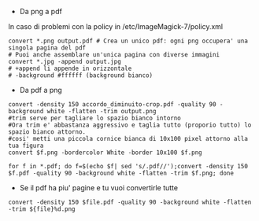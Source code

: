 * Da png a pdf

In caso di problemi con la policy
<policy domain="coder" rights="read | write" pattern="PDF" />
in /etc/ImageMagick-7/policy.xml
```
convert *.png output.pdf # Crea un unico pdf: ogni png occupera' una singola pagina del pdf 
# Puoi anche assemblare un'unica pagina con diverse immagini
convert *.jpg -append output.jpg 
# +append li appende in orizzontale 
# -background #ffffff (background bianco)
```
* Da pdf a png

```
convert -density 150 accordo_diminuito-crop.pdf -quality 90 -background white -flatten -trim output.png
#trim serve per tagliare lo spazio bianco intorno
#Ora trim e' abbastanza aggressivo e taglia tutto (proporio tutto) lo spazio bianco attorno.
#cosi' metti una piccola cornice bianca di 10x100 pixel attorno alla tua figura
convert $f.png -bordercolor White -border 10x100 $f.png

```

```
for f in *.pdf; do f=$(echo $f| sed 's/.pdf//');convert -density 150 $f.pdf -quality 90 -background white -flatten -trim $f.png; done
```

* Se il pdf ha piu' pagine e tu vuoi convertirle tutte
```
convert -density 150 $file.pdf -quality 90 -background white -flatten -trim ${file}%d.png
```
